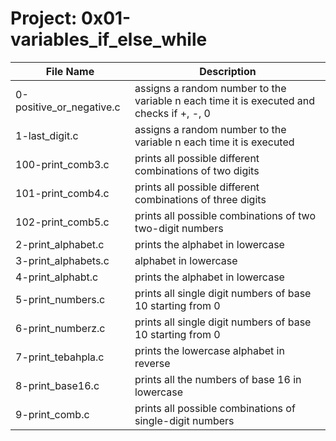 # Project: 0x01-variables_if_else_while

|File Name | Description|
|-----------|-----------|
|0-positive_or_negative.c |assigns a random number to the variable n each time it is executed and checks if +, -, 0|
|1-last_digit.c|assigns a random number to the variable n each time it is executed|
|100-print_comb3.c|prints all possible different combinations of two digits|
|101-print_comb4.c|prints all possible different combinations of three digits|
|102-print_comb5.c |prints all possible combinations of two two-digit numbers|
|2-print_alphabet.c |prints the alphabet in lowercase|
|3-print_alphabets.c |alphabet in lowercase|
|4-print_alphabt.c |prints the alphabet in lowercase|
|5-print_numbers.c |prints all single digit numbers of base 10 starting from 0|
|6-print_numberz.c |prints all single digit numbers of base 10 starting from 0|
|7-print_tebahpla.c |prints the lowercase alphabet in reverse|
|8-print_base16.c |prints all the numbers of base 16 in lowercase|
|9-print_comb.c |prints all possible combinations of single-digit numbers|
